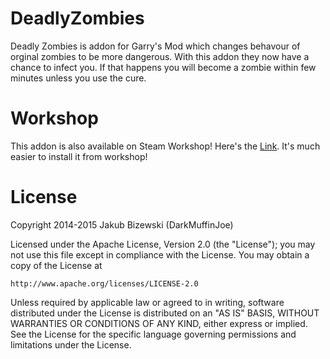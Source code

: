# DeadlyZombies
Deadly Zombies is addon for Garry's Mod which changes behavour of orginal zombies to be more dangerous. With this addon they now have a chance to infect you. If that happens you will become a zombie within few minutes unless you use the cure.

# Workshop
This addon is also available on Steam Workshop! Here's the [Link](http://steamcommunity.com/sharedfiles/filedetails/?id=291614634).
It's much easier to install it from workshop!

# License
Copyright 2014-2015 Jakub Bizewski (DarkMuffinJoe)

Licensed under the Apache License, Version 2.0 (the "License");
you may not use this file except in compliance with the License.
You may obtain a copy of the License at

    http://www.apache.org/licenses/LICENSE-2.0

Unless required by applicable law or agreed to in writing, software
distributed under the License is distributed on an "AS IS" BASIS,
WITHOUT WARRANTIES OR CONDITIONS OF ANY KIND, either express or implied.
See the License for the specific language governing permissions and
limitations under the License.
